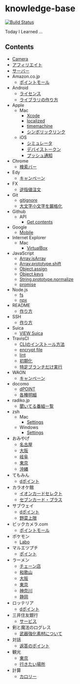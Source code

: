 # knowledge-base
[![Build Status](https://travis-ci.org/tanjo/knowledge-base.svg?branch=master)](https://travis-ci.org/tanjo/knowledge-base)

Today I Learned …

## Contents
- [Camera](Camera.md)
- [アフィリエイト](アフィリエイト.md)
- [サーバー](サーバー.md)
- Amazon.co.jp
  - [ポイントモール](Amazon.co.jp/ポイントモール.md)
- Android
  - [ライセンス](Android/ライセンス.md)
  - [ライブラリの作り方](Android/ライブラリの作り方.md)
- Apple
  - Mac
    - [Xcode](Apple/Mac/Xcode.md)
    - [localized](Apple/Mac/localized.md)
    - [timemachine](Apple/Mac/timemachine.md)
    - [シンボリックリンク](Apple/Mac/シンボリックリンク.md)
  - iOS
    - [シミュレータ](Apple/iOS/シミュレータ.md)
    - [デバイストークン](Apple/iOS/デバイストークン.md)
    - [プッシュ通知](Apple/iOS/プッシュ通知.md)
- Chrome
  - [検索バー](Chrome/検索バー.md)
- Edy
  - [キャンペーン](Edy/キャンペーン.md)
- FX
  - [逆指値注文](FX/逆指値注文.md)
- Git
  - [gitignore](Git/gitignore.md)
  - [大文字小文字を厳格化](Git/大文字小文字を厳格化.md)
- Github
  - API
    - [Get contents](Github/API/Get%20contents.md)
- Google
  - [Mobile](Google/Mobile.md)
- Internet Explorer
  - Mac
    - [VirtualBox](Internet%20Explorer/Mac/VirtualBox.md)
- JavaScript
  - [Array.isArray](JavaScript/Array.isArray.md)
  - [Array.prototype.shift](JavaScript/Array.prototype.shift.md)
  - [Object.assign](JavaScript/Object.assign.md)
  - [Object.keys](JavaScript/Object.keys.md)
  - [String.prototype.normalize](JavaScript/String.prototype.normalize.md)
  - [promise](JavaScript/promise.md)
- Node.js
  - [fs](Node.js/fs.md)
  - [npx](Node.js/npx.md)
- README
  - [作り方](README/作り方.md)
- SSH
  - [作り方](SSH/作り方.md)
- Suica
  - [VIEW Suica](Suica/VIEW%20Suica.md)
- TravisCI
  - [CLIのインストール方法](TravisCI/CLIのインストール方法.md)
  - [encrypt file](TravisCI/encrypt%20file.md)
  - [lint](TravisCI/lint.md)
  - [初期化](TravisCI/初期化.md)
  - [特定ブランチだけ実行](TravisCI/特定ブランチだけ実行.md)
- WAON
  - [キャンペーン](WAON/キャンペーン.md)
- docomo
  - [dPOINT](docomo/dPOINT.md)
  - [各種明細](docomo/各種明細.md)
- radiko.jp
  - [聞いてる番組一覧](radiko.jp/聞いてる番組一覧.md)
- zsh
  - Mac
    - [Settings](zsh/Mac/Settings.md)
  - Windows
    - [Settings](zsh/Windows/Settings.md)
- おみやげ
  - [名古屋](おみやげ/名古���.md)
  - [大阪](おみやげ/大阪.md)
  - [岐阜](おみやげ/岐阜.md)
  - [東京](おみやげ/東京.md)
  - [沖縄](おみやげ/沖縄.md)
- てもみん
  - [dポイント](てもみん/dポイント.md)
- カラオケ館
  - [イオンカードセレクト](カラオケ館/イオンカードセレクト.md)
  - [セブンカード・プラス](カラオケ館/セブンカード・プラス.md)
- サブウェイ
  - [dポイント](サブウェイ/dポイント.md)
  - [野菜上限](サブウェイ/野菜上限.md)
- ビックカメラ.com
  - [ポイントモール](ビックカメラ.com/ポイントモール.md)
- ポケモン
  - [Labo](ポケモン/Labo.md)
- マルエツプチ
  - [ポイント](マルエツプチ/ポイント.md)
- ラーメン
  - [チェーン店](ラーメン/チェーン店.md)
  - [和歌山](ラーメン/和歌山.md)
  - [大阪](ラーメン/大阪.md)
  - [東京](ラーメン/東京.md)
  - [神奈川](ラーメン/神奈川.md)
  - [静岡](ラーメン/静岡.md)
- ロッテリア
  - [dポイント](ロッテリア/dポイント.md)
- 三井住友銀行
  - [サービス](三井住友銀行/サービス.md)
- 剣と魔法のログレス
  - [武器強化素材について](剣と魔法のログレス/武器強化素材について.md)
- 対話
  - [返答のポイント](対話/返答のポイント.md)
- 観光
  - [東京](観光/東京.md)
  - [行きたい場所](観光/行きたい場所.md)
- 計算
  - [カロリー](計算/カロリー.md)
